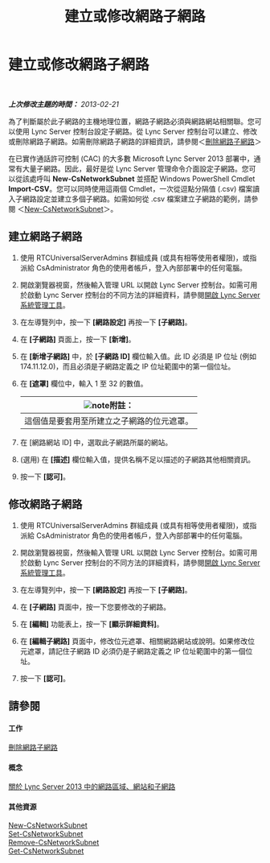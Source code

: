 ﻿---
title: 建立或修改網路子網路
TOCTitle: 建立或修改網路子網路
ms:assetid: 1ba8c4e3-fbc7-4758-88ac-d651fef17bed
ms:mtpsurl: https://technet.microsoft.com/zh-tw/library/Gg520957(v=OCS.15)
ms:contentKeyID: 49290251
ms.date: 08/10/2015
mtps_version: v=OCS.15
ms.translationtype: HT
---

# 建立或修改網路子網路

 

_**上次修改主題的時間：** 2013-02-21_

為了判斷屬於此子網路的主機地理位置，網路子網路必須與網路網站相關聯。您可以使用 Lync Server 控制台設定子網路。從 Lync Server 控制台可以建立、修改或刪除網路子網路。如需刪除網路子網路的詳細資訊，請參閱＜[刪除網路子網路](lync-server-2013-deleting-network-subnets.md)＞

在已實作通話許可控制 (CAC) 的大多數 Microsoft Lync Server 2013 部署中，通常有大量子網路。因此，最好是從 Lync Server 管理命令介面設定子網路。您可以從該處呼叫 **New-CsNetworkSubnet** 並搭配 Windows PowerShell Cmdlet **Import-CSV**。您可以同時使用這兩個 Cmdlet，一次從逗點分隔值 (.csv) 檔案讀入子網路設定並建立多個子網路。如需如何從 .csv 檔案建立子網路的範例，請參閱 ＜[New-CsNetworkSubnet](https://docs.microsoft.com/en-us/powershell/module/skype/New-CsNetworkSubnet)＞。

## 建立網路子網路

1.  使用 RTCUniversalServerAdmins 群組成員 (或具有相等使用者權限)，或指派給 CsAdministrator 角色的使用者帳戶，登入內部部署中的任何電腦。

2.  開啟瀏覽器視窗，然後輸入管理 URL 以開啟 Lync Server 控制台。如需可用於啟動 Lync Server 控制台的不同方法的詳細資料，請參閱[開啟 Lync Server 系統管理工具](lync-server-2013-open-lync-server-administrative-tools.md)。

3.  在左導覽列中，按一下 **\[網路設定\]** 再按一下 **\[子網路\]**。

4.  在 **\[子網路\]** 頁面上，按一下 **\[新增\]**。

5.  在 **\[新增子網路\]** 中，於 **\[子網路 ID\]** 欄位輸入值。此 ID 必須是 IP 位址 (例如 174.11.12.0)，而且必須是子網路定義之 IP 位址範圍中的第一個位址。

6.  在 **\[遮罩\]** 欄位中，輸入 1 至 32 的數值。
    
    <table>
    <thead>
    <tr class="header">
    <th><img src="images/Gg398811.note(OCS.15).gif" title="note" alt="note" />附註：</th>
    </tr>
    </thead>
    <tbody>
    <tr class="odd">
    <td>這個值是要套用至所建立之子網路的位元遮罩。</td>
    </tr>
    </tbody>
    </table>


7.  在 \[網路網站 ID\] 中，選取此子網路所屬的網站。

8.  (選用) 在 **\[描述\]** 欄位輸入值，提供名稱不足以描述的子網路其他相關資訊。

9.  按一下 **\[認可\]**。

## 修改網路子網路

1.  使用 RTCUniversalServerAdmins 群組成員 (或具有相等使用者權限)，或指派給 CsAdministrator 角色的使用者帳戶，登入內部部署中的任何電腦。

2.  開啟瀏覽器視窗，然後輸入管理 URL 以開啟 Lync Server 控制台。如需可用於啟動 Lync Server 控制台的不同方法的詳細資料，請參閱[開啟 Lync Server 系統管理工具](lync-server-2013-open-lync-server-administrative-tools.md)。

3.  在左導覽列中，按一下 **\[網路設定\]** 再按一下 **\[子網路\]**。

4.  在 **\[子網路\]** 頁面中，按一下您要修改的子網路。

5.  在 **\[編輯\]** 功能表上，按一下 **\[顯示詳細資料\]**。

6.  在 **\[編輯子網路\]** 頁面中，修改位元遮罩、相關網路網站或說明。如果修改位元遮罩，請記住子網路 ID 必須仍是子網路定義之 IP 位址範圍中的第一個位址。

7.  按一下 **\[認可\]**。

## 請參閱

#### 工作

[刪除網路子網路](lync-server-2013-deleting-network-subnets.md)  

#### 概念

[關於 Lync Server 2013 中的網路區域、網站和子網路](lync-server-2013-about-network-regions-sites-and-subnets.md)  

#### 其他資源

[New-CsNetworkSubnet](https://docs.microsoft.com/en-us/powershell/module/skype/New-CsNetworkSubnet)  
[Set-CsNetworkSubnet](https://docs.microsoft.com/en-us/powershell/module/skype/Set-CsNetworkSubnet)  
[Remove-CsNetworkSubnet](https://docs.microsoft.com/en-us/powershell/module/skype/Remove-CsNetworkSubnet)  
[Get-CsNetworkSubnet](https://docs.microsoft.com/en-us/powershell/module/skype/Get-CsNetworkSubnet)

